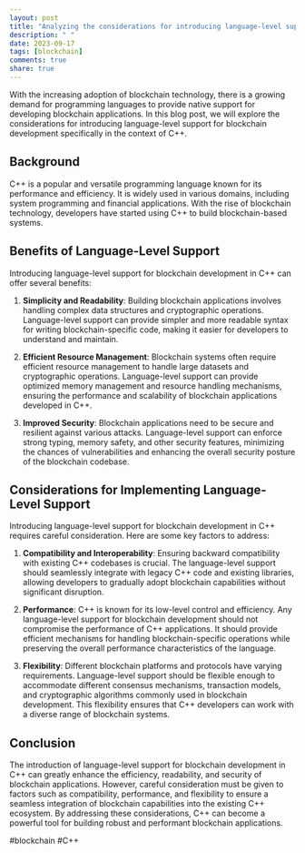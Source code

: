 ```yaml
---
layout: post
title: "Analyzing the considerations for introducing language-level support for blockchain development in C++"
description: " "
date: 2023-09-17
tags: [blockchain]
comments: true
share: true
---
```


With the increasing adoption of blockchain technology, there is a growing demand for programming languages to provide native support for developing blockchain applications. In this blog post, we will explore the considerations for introducing language-level support for blockchain development specifically in the context of C++.

## Background

C++ is a popular and versatile programming language known for its performance and efficiency. It is widely used in various domains, including system programming and financial applications. With the rise of blockchain technology, developers have started using C++ to build blockchain-based systems.

## Benefits of Language-Level Support

Introducing language-level support for blockchain development in C++ can offer several benefits:

1. **Simplicity and Readability**: Building blockchain applications involves handling complex data structures and cryptographic operations. Language-level support can provide simpler and more readable syntax for writing blockchain-specific code, making it easier for developers to understand and maintain.

2. **Efficient Resource Management**: Blockchain systems often require efficient resource management to handle large datasets and cryptographic operations. Language-level support can provide optimized memory management and resource handling mechanisms, ensuring the performance and scalability of blockchain applications developed in C++.

3. **Improved Security**: Blockchain applications need to be secure and resilient against various attacks. Language-level support can enforce strong typing, memory safety, and other security features, minimizing the chances of vulnerabilities and enhancing the overall security posture of the blockchain codebase.

## Considerations for Implementing Language-Level Support

Introducing language-level support for blockchain development in C++ requires careful consideration. Here are some key factors to address:

1. **Compatibility and Interoperability**: Ensuring backward compatibility with existing C++ codebases is crucial. The language-level support should seamlessly integrate with legacy C++ code and existing libraries, allowing developers to gradually adopt blockchain capabilities without significant disruption.

2. **Performance**: C++ is known for its low-level control and efficiency. Any language-level support for blockchain development should not compromise the performance of C++ applications. It should provide efficient mechanisms for handling blockchain-specific operations while preserving the overall performance characteristics of the language.

3. **Flexibility**: Different blockchain platforms and protocols have varying requirements. Language-level support should be flexible enough to accommodate different consensus mechanisms, transaction models, and cryptographic algorithms commonly used in blockchain development. This flexibility ensures that C++ developers can work with a diverse range of blockchain systems.

## Conclusion

The introduction of language-level support for blockchain development in C++ can greatly enhance the efficiency, readability, and security of blockchain applications. However, careful consideration must be given to factors such as compatibility, performance, and flexibility to ensure a seamless integration of blockchain capabilities into the existing C++ ecosystem. By addressing these considerations, C++ can become a powerful tool for building robust and performant blockchain applications.

#blockchain #C++